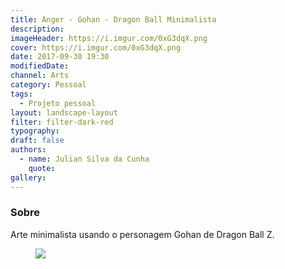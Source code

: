 ```yaml
---
title: Anger - Gohan - Dragon Ball Minimalista
description:
imageHeader: https://i.imgur.com/0xG3dqX.png
cover: https://i.imgur.com/0xG3dqX.png
date: 2017-09-30 19:30
modifiedDate:
channel: Arts
category: Pessoal
tags:
  - Projeto pessoal
layout: landscape-layout
filter: filter-dark-red
typography:
draft: false
authors:
  - name: Julian Silva da Cunha
    quote:
gallery:
---
```


### Sobre

Arte minimalista usando o personagem Gohan de Dragon Ball Z.

<figure>
  <img src="https://i.imgur.com/0xG3dqX.png" className="max-w-none mx-auto block"/>
</figure>
